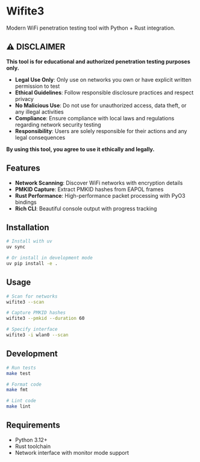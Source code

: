 # Wifite3

Modern WiFi penetration testing tool with Python + Rust integration.

## ⚠️ DISCLAIMER

**This tool is for educational and authorized penetration testing purposes only.**

- **Legal Use Only**: Only use on networks you own or have explicit written permission to test
- **Ethical Guidelines**: Follow responsible disclosure practices and respect privacy
- **No Malicious Use**: Do not use for unauthorized access, data theft, or any illegal activities
- **Compliance**: Ensure compliance with local laws and regulations regarding network security testing
- **Responsibility**: Users are solely responsible for their actions and any legal consequences

**By using this tool, you agree to use it ethically and legally.**

## Features

- **Network Scanning**: Discover WiFi networks with encryption details
- **PMKID Capture**: Extract PMKID hashes from EAPOL frames
- **Rust Performance**: High-performance packet processing with PyO3 bindings
- **Rich CLI**: Beautiful console output with progress tracking

## Installation

```bash
# Install with uv
uv sync

# Or install in development mode
uv pip install -e .
```

## Usage

```bash
# Scan for networks
wifite3 --scan

# Capture PMKID hashes
wifite3 --pmkid --duration 60

# Specify interface
wifite3 -i wlan0 --scan
```

## Development

```bash
# Run tests
make test

# Format code
make fmt

# Lint code
make lint
```

## Requirements

- Python 3.12+
- Rust toolchain
- Network interface with monitor mode support
